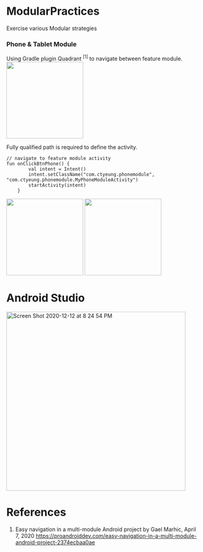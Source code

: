 # ModularPractices
Exercise various Modular strategies

### Phone & Tablet Module

Using Gradle plugin Quadrant <sup>[1]</sup> to navigate between feature module. \
<img width="200" src="https://user-images.githubusercontent.com/1282659/102001388-76845d80-3cb7-11eb-8406-6646d3b0325a.png">
 
Fully qualified path is required to define the activity.

```
// navigate to feature module activity
fun onClickBtnPhone() {
        val intent = Intent()
        intent.setClassName("com.ctyeung.phonemodule", "com.ctyeung.phonemodule.MyPhoneModuleActivity")
        startActivity(intent)
    }
```
<img width="200" src="https://user-images.githubusercontent.com/1282659/102001391-78e6b780-3cb7-11eb-8847-2b5068bfe811.png"> <img width="200" src="https://user-images.githubusercontent.com/1282659/102001393-7a17e480-3cb7-11eb-9403-311ff3c357ac.png">

# Android Studio

<img width="467" alt="Screen Shot 2020-12-12 at 8 24 54 PM" src="https://user-images.githubusercontent.com/1282659/102001490-7042b100-3cb8-11eb-8512-b2536c637f15.png">

# References

1. Easy navigation in a multi-module Android project by Gael Marhic, April 7, 2020
https://proandroiddev.com/easy-navigation-in-a-multi-module-android-project-2374ecbaa0ae
